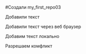 ﻿#Создали my_first_repo03

Добавили текст

Добавили текст через веб браузер

Добавим текст локально

Разрешаем комфликт 
